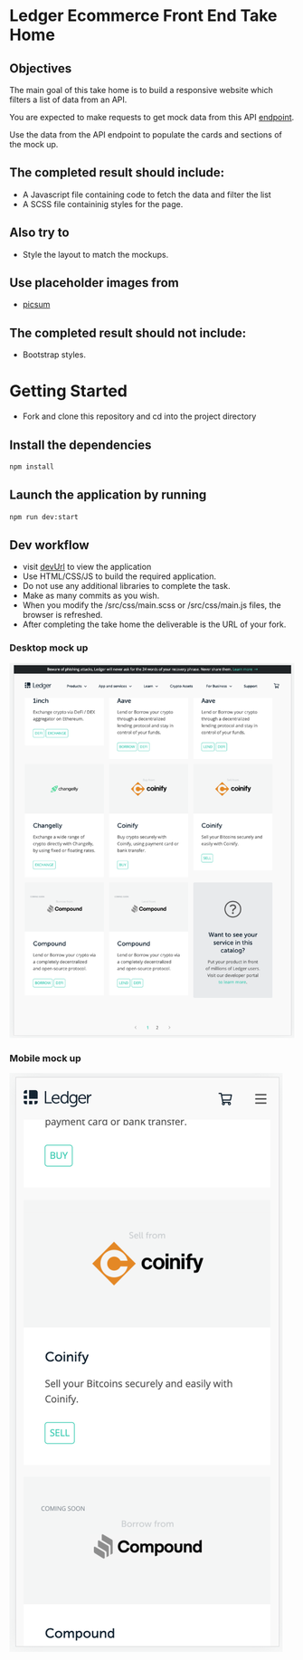 # Ledger Ecommerce Front End Take Home

## Objectives

The main goal of this take home is to build a responsive website which filters a list of data from an API.

You are expected to make requests to get mock data from this API [endpoint].

Use the data from the API endpoint to populate the cards and sections of the mock up.

## The completed result should include:

- A Javascript file containing code to fetch the data and filter the list
- A SCSS file containinig styles for the page.

## Also try to

- Style the layout to match the mockups.

## Use placeholder images from

- [picsum]

## The completed result should not include:

- Bootstrap styles.

# Getting Started

- Fork and clone this repository and cd into the project directory

## Install the dependencies

```sh
npm install
```

## Launch the application by running

```sh
npm run dev:start
```

## Dev workflow

- visit [devUrl] to view the application
- Use HTML/CSS/JS to build the required application.
- Do not use any additional libraries to complete the task.
- Make as many commits as you wish.
- When you modify the /src/css/main.scss or /src/css/main.js files, the browser is refreshed.
- After completing the take home the deliverable is the URL of your fork.

### Desktop mock up

![Desktop](images/desktop.png)

### Mobile mock up

![Mobile](images/mobile.png)

[endpoint]: https://jsonplaceholder.typicode.com/
[picsum]: https://picsum.photos/
[devurl]: http://localhost:4019
